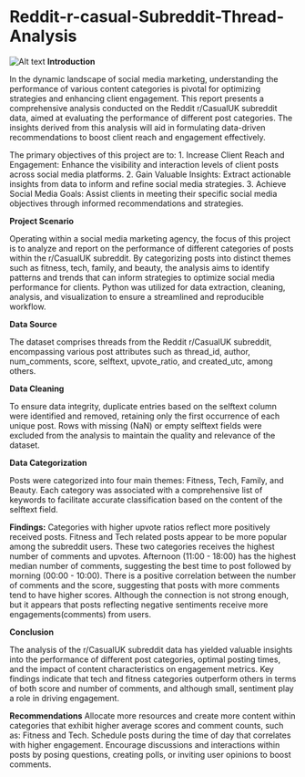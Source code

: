 # Reddit-r-casual-Subreddit-Thread-Analysis
![Alt text](https://blog.distart.de/reddit-marketing)
**Introduction**

In the dynamic landscape of social media marketing, understanding the performance of various content categories is pivotal for optimizing strategies and enhancing client engagement. This report presents a comprehensive analysis conducted on the Reddit r/CasualUK subreddit data, aimed at evaluating the performance of different post categories. The insights derived from this analysis will aid in formulating data-driven recommendations to boost client reach and engagement effectively.

The primary objectives of this project are to:
	1.	Increase Client Reach and Engagement: Enhance the visibility and interaction levels of client posts across social media platforms.
	2.	Gain Valuable Insights: Extract actionable insights from data to inform and refine social media strategies.
	3.	Achieve Social Media Goals: Assist clients in meeting their specific social media objectives through informed recommendations and strategies.

**Project Scenario**

Operating within a social media marketing agency, the focus of this project is to analyze and report on the performance of different categories of posts within the r/CasualUK subreddit. By categorizing posts into distinct themes such as fitness, tech, family, and beauty, the analysis aims to identify patterns and trends that can inform strategies to optimize social media performance for clients. Python was utilized for data extraction, cleaning, analysis, and visualization to ensure a streamlined and reproducible workflow.

**Data Source**

The dataset comprises threads from the Reddit r/CasualUK subreddit, encompassing various post attributes such as thread_id, author, num_comments, score, selftext, upvote_ratio, and created_utc, among others.

**Data Cleaning**

To ensure data integrity, duplicate entries based on the selftext column were identified and removed, retaining only the first occurrence of each unique post. Rows with missing (NaN) or empty selftext fields were excluded from the analysis to maintain the quality and relevance of the dataset.

**Data Categorization**

Posts were categorized into four main themes: Fitness, Tech, Family, and Beauty. Each category was associated with a comprehensive list of keywords to facilitate accurate classification based on the content of the selftext field.


**Findings:**
Categories with higher upvote ratios reflect more positively received posts. Fitness and Tech related posts appear to be more popular among the subreddit users. These two categories receives the highest number of comments and upvotes. Afternoon (11:00 - 18:00) has the highest median number of comments, suggesting the best time to post followed by morning (00:00 - 10:00). There is a positive correlation between the number of comments and the score, suggesting that posts with more comments tend to have higher scores. Although the connection is not strong enough,  but it appears that posts reflecting negative sentiments receive more engagements(comments) from users.


**Conclusion**

The analysis of the r/CasualUK subreddit data has yielded valuable insights into the performance of different post categories, optimal posting times, and the impact of content characteristics on engagement metrics. Key findings indicate that tech and fitness categories outperform others in terms of both score and number of comments, and although small, sentiment play a role in driving engagement.

**Recommendations**
Allocate more resources and create more content within categories that exhibit higher average scores and comment counts, such as: Fitness and Tech. Schedule posts during the time of day that correlates with higher engagement. Encourage discussions and interactions within posts by posing questions, creating polls, or inviting user opinions to boost comments.
